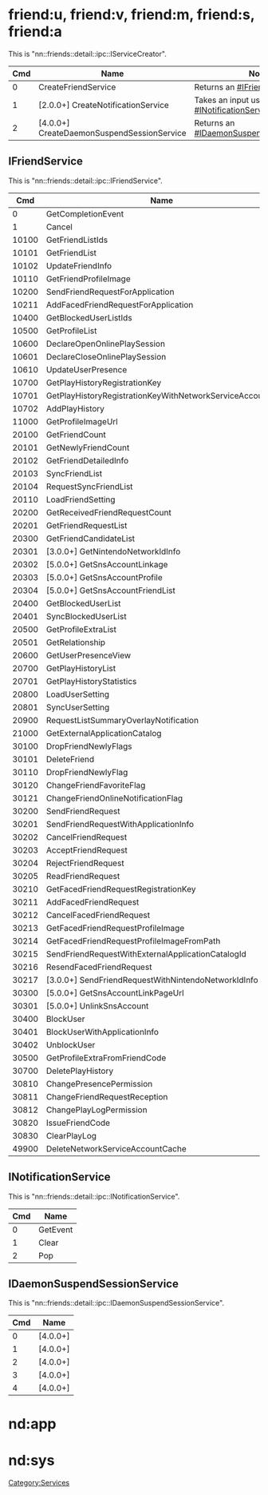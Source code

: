 # friend:u, friend:v, friend:m, friend:s, friend:a

This is "nn::friends::detail::ipc::IServiceCreator".

| Cmd | Name                                         | Notes                                                                                         |
| --- | -------------------------------------------- | --------------------------------------------------------------------------------------------- |
| 0   | CreateFriendService                          | Returns an [\#IFriendService](#IFriendService "wikilink").                                    |
| 1   | \[2.0.0+\] CreateNotificationService         | Takes an input userID and returns [\#INotificationService](#INotificationService "wikilink"). |
| 2   | \[4.0.0+\] CreateDaemonSuspendSessionService | Returns an [\#IDaemonSuspendSessionService](#IDaemonSuspendSessionService "wikilink").        |

## IFriendService

This is "nn::friends::detail::ipc::IFriendService".

| Cmd   | Name                                                     |
| ----- | -------------------------------------------------------- |
| 0     | GetCompletionEvent                                       |
| 1     | Cancel                                                   |
| 10100 | GetFriendListIds                                         |
| 10101 | GetFriendList                                            |
| 10102 | UpdateFriendInfo                                         |
| 10110 | GetFriendProfileImage                                    |
| 10200 | SendFriendRequestForApplication                          |
| 10211 | AddFacedFriendRequestForApplication                      |
| 10400 | GetBlockedUserListIds                                    |
| 10500 | GetProfileList                                           |
| 10600 | DeclareOpenOnlinePlaySession                             |
| 10601 | DeclareCloseOnlinePlaySession                            |
| 10610 | UpdateUserPresence                                       |
| 10700 | GetPlayHistoryRegistrationKey                            |
| 10701 | GetPlayHistoryRegistrationKeyWithNetworkServiceAccountId |
| 10702 | AddPlayHistory                                           |
| 11000 | GetProfileImageUrl                                       |
| 20100 | GetFriendCount                                           |
| 20101 | GetNewlyFriendCount                                      |
| 20102 | GetFriendDetailedInfo                                    |
| 20103 | SyncFriendList                                           |
| 20104 | RequestSyncFriendList                                    |
| 20110 | LoadFriendSetting                                        |
| 20200 | GetReceivedFriendRequestCount                            |
| 20201 | GetFriendRequestList                                     |
| 20300 | GetFriendCandidateList                                   |
| 20301 | \[3.0.0+\] GetNintendoNetworkIdInfo                      |
| 20302 | \[5.0.0+\] GetSnsAccountLinkage                          |
| 20303 | \[5.0.0+\] GetSnsAccountProfile                          |
| 20304 | \[5.0.0+\] GetSnsAccountFriendList                       |
| 20400 | GetBlockedUserList                                       |
| 20401 | SyncBlockedUserList                                      |
| 20500 | GetProfileExtraList                                      |
| 20501 | GetRelationship                                          |
| 20600 | GetUserPresenceView                                      |
| 20700 | GetPlayHistoryList                                       |
| 20701 | GetPlayHistoryStatistics                                 |
| 20800 | LoadUserSetting                                          |
| 20801 | SyncUserSetting                                          |
| 20900 | RequestListSummaryOverlayNotification                    |
| 21000 | GetExternalApplicationCatalog                            |
| 30100 | DropFriendNewlyFlags                                     |
| 30101 | DeleteFriend                                             |
| 30110 | DropFriendNewlyFlag                                      |
| 30120 | ChangeFriendFavoriteFlag                                 |
| 30121 | ChangeFriendOnlineNotificationFlag                       |
| 30200 | SendFriendRequest                                        |
| 30201 | SendFriendRequestWithApplicationInfo                     |
| 30202 | CancelFriendRequest                                      |
| 30203 | AcceptFriendRequest                                      |
| 30204 | RejectFriendRequest                                      |
| 30205 | ReadFriendRequest                                        |
| 30210 | GetFacedFriendRequestRegistrationKey                     |
| 30211 | AddFacedFriendRequest                                    |
| 30212 | CancelFacedFriendRequest                                 |
| 30213 | GetFacedFriendRequestProfileImage                        |
| 30214 | GetFacedFriendRequestProfileImageFromPath                |
| 30215 | SendFriendRequestWithExternalApplicationCatalogId        |
| 30216 | ResendFacedFriendRequest                                 |
| 30217 | \[3.0.0+\] SendFriendRequestWithNintendoNetworkIdInfo    |
| 30300 | \[5.0.0+\] GetSnsAccountLinkPageUrl                      |
| 30301 | \[5.0.0+\] UnlinkSnsAccount                              |
| 30400 | BlockUser                                                |
| 30401 | BlockUserWithApplicationInfo                             |
| 30402 | UnblockUser                                              |
| 30500 | GetProfileExtraFromFriendCode                            |
| 30700 | DeletePlayHistory                                        |
| 30810 | ChangePresencePermission                                 |
| 30811 | ChangeFriendRequestReception                             |
| 30812 | ChangePlayLogPermission                                  |
| 30820 | IssueFriendCode                                          |
| 30830 | ClearPlayLog                                             |
| 49900 | DeleteNetworkServiceAccountCache                         |

## INotificationService

This is "nn::friends::detail::ipc::INotificationService".

| Cmd | Name     |
| --- | -------- |
| 0   | GetEvent |
| 1   | Clear    |
| 2   | Pop      |

## IDaemonSuspendSessionService

This is "nn::friends::detail::ipc::IDaemonSuspendSessionService".

| Cmd | Name       |
| --- | ---------- |
| 0   | \[4.0.0+\] |
| 1   | \[4.0.0+\] |
| 2   | \[4.0.0+\] |
| 3   | \[4.0.0+\] |
| 4   | \[4.0.0+\] |

# nd:app

# nd:sys

[Category:Services](Category:Services "wikilink")
